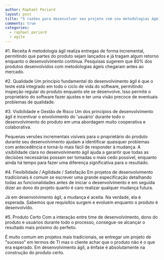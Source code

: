 ```yaml
---
author: Raphael Periard
layout: post
title: "5 razões para desenvolver seu projeto com uso metodologias ágeis."
comments: true
categories:
  - raphael periard
  - agile
---
```


#1. Receita
A metodologia ágil realiza entregas de forma incremental, permitindo que
partes do produto sejam lançados e já tragam algum retorno enquanto
o desenvolvimento continua. Pesquisas sugerem que 80% dos produtos
desenvolvidos com metodologias ágeis chegaram antes ao mercado.

<!--more-->

#2. Qualidade
Um princípio fundamental do desenvolvimento ágil é que o teste está integrado
em todo o ciclo de vida do software, permitindo inspeção regular do produto
enquanto ele se desenvolve. Isso permite o proprietário do software fazer ajustes
e ter uma visão precoce de eventuais problemas de qualidade.

#3. Visibilidade e Gestão de Risco
Um dos princípios de desenvolvimento ágil é incentivar o envolvimento
do 'usuário' durante todo o desenvolvimento do produto em uma abordagem
muito cooperativa e colaborativa.

Pequenas versões incrementais visíveis para o proprietário do produto
durante seu desenvolvimento ajudam a identificar quaisquer problemas com
antecedência e torná-lo mais fácil de responder à mudança. A visibilidade clara
no desenvolvimento ágil ajuda a garantir que todas as decisões necessárias
possam ser tomadas o mais cedo possível, enquanto ainda há tempo para fazer
uma diferença significativa para o resultado.

#4. Flexibilidade / Agilidade / Satisfação
Em projetos de desenvolvimento tradicionais é comum se escrever uma
grande especificação detalhando todas as funcionalidades antes de iniciar o
desenvolvimento e em seguida dizer ao dono do projeto quanto é caro realizar
qualquer mudança futura.

Já em desenvolvimento ágil, a mudança é aceita. Na verdade, ela é esperada.
Sabemos que requisitos surgem e evoluem enquanto o produto é desenvolvido.

#5. Produto Certo
Com a interação entre time de desenvolvimento, dono do produto e usuários
durante todo o processo, consegue-se alcançar o resultado mais próximo do
perfeito.

É muito comum em projetos mais tradicionais, se entregar um projeto
de "sucesso" em termos de TI mas o cliente achar que o produto não é o que era
esperado. Em desenvolvimento ágil, a ênfase é absolutamente na construção do
produto certo.

